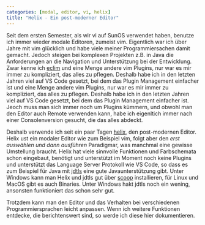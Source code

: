 ```yaml
---
categories: [modal, editor, vi, helix]
title: "Helix - Ein post-moderner Editor"
---
```

Seit dem ersten Semester, als wir vi auf SunOS verwendet haben, benutze ich immer wieder modale Editoren, zumeist vim. Eigentlich war ich über Jahre mit vim glücklich und habe viele meiner Programmiersachen damit gemacht. Jedoch steigen bei komplexen Projekten z.B. in Java die Anforderungen an die Navigation und Unterstützung bei der Entwicklung. Zwar kenne ich [eclim](https://eclim.org/) und eine Menge andere vim Plugins, nur war es mir immer zu kompliziert, das alles zu pflegen. Deshalb habe ich in den letzten Jahren viel auf VS Code gesetzt, bei dem das Plugin Management einfacher ist und eine Menge andere vim Plugins, nur war es mir immer zu kompliziert, das alles zu pflegen. Deshalb habe ich in den letzten Jahren viel auf VS Code gesetzt, bei dem das Plugin Management einfacher ist. Jeoch muss man sich immer noch um Plugins kümmern, und obwohl man den Editor auch Remote verwenden kann, habe ich eigenltich immer nach einer Consolenversion gesucht, die das alles abdeckt. 

Deshalb verwende ich seit ein paar Tagen [helix](https://helix-editor.com/), den post-modernen Editor. Helix ust ein modaler Editor wie zum Beispiel vim, folgt aber den *erst auswählen und dann ausführen* Paradigmar, was manchmal eine gewisse Umstellung braucht. Helix hat viele sinnvolle Funktionen und Farbschemata schon eingebaut, benötigt und unterstützt im Moment noch keine Plugins und unterstützt das Language Server Protokoll wie VS Code, so dass es zum Beispiel für Java mit [jdtls](https://github.com/eclipse/eclipse.jdt.ls) eine gute Javaunterstützung gibt. Unter Windows kann man Helix und jdtls gut über [scoop](https://scoop.sh/) installieren, für Linux und MacOS gibt es auch Binaries. Unter Windows hakt jdtls noch ein wening, ansonsten funktioniert das schon sehr gut. 

Trotzdem kann man den Editor und das Verhalten bei verschiedenen Programmiersprachen leicht anpassen. Wenn ich weitere Funktionen entdecke, die berichtenswert sind, so werde ich diese hier dokumentieren. 


